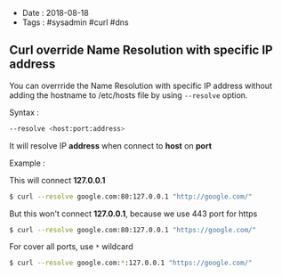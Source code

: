 - Date : 2018-08-18
- Tags : #sysadmin #curl #dns

## Curl override Name Resolution with specific IP address

You can overrride the Name Resolution with specific IP address without adding the hostname to /etc/hosts file by using `--resolve` option.

Syntax :

```bash
--resolve <host:port:address>
```

It will resolve IP **address** when connect to **host** on **port**


Example :

This will connect **127.0.0.1**

```bash
$ curl --resolve google.com:80:127.0.0.1 "http://google.com/"
```

But this won't connect **127.0.0.1**, because we use 443 port for https

```bash
$ curl --resolve google.com:80:127.0.0.1 "https://google.com/"
```

For cover all ports, use `*` wildcard

```bash
$ curl --resolve google.com:*:127.0.0.1 "https://google.com/"
```

